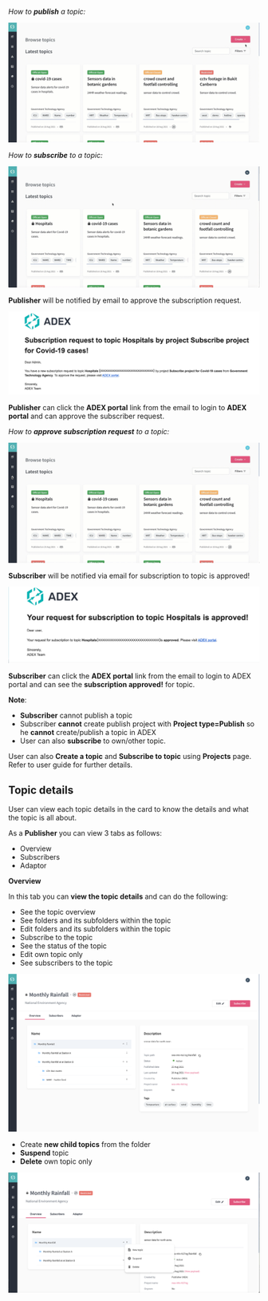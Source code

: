
*How to **publish** a topic:*

![Image is not available](/assets/vid2publishtopic.gif)

*How to **subscribe** to a topic:*

![Image is not available](/assets/vid4subscribetotopic.gif)

**Publisher** will be notified by email to approve the subscription request. 

![Image is not available](/assets/Fig71.png)

**Publisher** can click the **ADEX portal** link from the email to login to **ADEX portal** and can approve the subscriber request. 

*How to **approve subscription request** to a topic:*

![Image is not available](/assets/vid5approvedsubscribetopic.gif)

**Subscriber** will be notified via email for subscription to topic is approved!

![Image is not available](/assets/Fig71a.png)

**Subscriber** can click the **ADEX portal** link from the email to login to ADEX portal and can see the **subscription approved!** for topic.

**Note**:
  - **Subscriber** cannot publish a topic
  - Subscriber **cannot** create publish project with **Project type=Publish** so he **cannot** create/publish a topic in ADEX
  - User can also **subscribe** to own/other topic.

User can also **Create a topic** and **Subscribe to topic** using **Projects** page. Refer to user guide for further details.


## Topic details

User can view each topic details in the card to know the details and what the topic is all about.

As a **Publisher** you can view 3 tabs as follows:

- Overview
- Subscribers 
- Adaptor

**Overview** 

In this tab you can **view the topic details** and can do the following: 

- See the topic overview
- See folders and its subfolders within the topic
- Edit folders and its subfolders within the topic
- Subscribe to the topic
- See the status of the topic
- Edit own topic only
- See subscribers to the topic

![Image not Available](/assets/Fig30.png)

- Create **new child topics** from the folder
- **Suspend** topic
- **Delete** own topic only

![Image not Available](/assets/Fig93.png)
